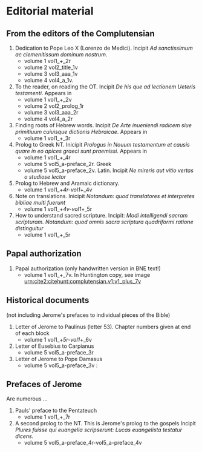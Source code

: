 # Editorial material


## From the editors of the Complutensian

1. Dedication to Pope Leo X (Lorenzo de Medici). Incipit *Ad sanctissimum ac clemenitissum dominum nostrum*.
    - volume 1 vol1_+_2r
    - volume 2 vol2_title_1v
    - volume 3 vol3_aaa_1v
    - volume 4 vol4_a_1v.  
2.  To the reader, on reading the OT.  Incipit *De his que ad lectionem Ueteris testamenti*. Appears in
    - volume 1 vol1_+_2v
    - volume 2 vol2_prolog_1r
    - volume 3 vol3_aaa_2r
    - volume 4 vol4_a_2r
3. Finding roots of Hebrew words. Incipit *De Arte inueniendi radicem siue primitiuum cuiuisque dictionis Hebraicae*. Appears in
    - volume 1 vol1_+_3r
4.  Prolog to Greek NT. Inicipit *Prologus in Nouum testamentum et causis quare in eo apices graeci sunt praemissi*. Appears in 
    - volume 1 vol1_+_4r
    - volume 5 vol5_a-preface_2r. Greek
    - volume 5 vol5_a-preface_2v. Latin. Incipit *Ne mireris aut vitio vertas o studiose lector*
5. Prolog to Hebrew and Aramaic dictionary.
    - volume 1 vol1_+_4r-vol1_+_4v
6. Note on translations. Inicipit *Notandum: quod translatores et interpretes bibliae multi fuerunt*
    - volume 1 vol1_+_4v-vol1_+_5r
7. How to understand sacred scripture. Incipit: *Modi intelligendi sacram scripturam.  Notandum: quod omnis sacra scriptura quadriformi ratione distinguitur*
    - volume 1 vol1_+_5r


## Papal authorization

1. Papal authorization (only handwritten version in BNE text!)
    - volume 1 vol1_+_7v. In Huntington copy, see image [urn:cite2:citehunt:complutensian.v1:v1_plus_7v](https://www.homermultitext.org/ict2/?urn=urn:cite2:citehunt:complutensian.v1:v1_plus_7v)

## Historical documents

(not including Jerome's prefaces to individual pieces of the Bible)

1. Letter of Jerome to Paulinus (letter 53). Chapter numbers given at end of each block   
    - volume 1 vol1_+_5r-vol1_+_6v
2. Letter of Eusebius to Carpianus
    - volume 5  vol5_a-preface_3r 
3.  Letter of Jerome to Pope Damasus
    - volume 5 vol5_a-preface_3v : 

## Prefaces of Jerome

Are numerous ...


1. Pauls' preface to the Pentateuch
    - volume 1 vol1_+_7r
1. A second prolog to the NT. This is Jerome's prolog to the gospels Incipit *Plures fuisse qui euangelia scripserunt: Lucas euangelista testatur dicens.*
    - volume 5 vol5_a-preface_4r-vol5_a-preface_4v